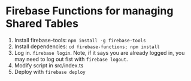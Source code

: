 # Firebase Functions for managing Shared Tables

1. Install firebase-tools: `npm install -g firebase-tools`
2. Install dependencies: `cd firebase-functions; npm install`
3. Log in. `firebase login`. Note, if it says you are already logged in, you may need to log out fist with `firebase logout`.
4. Modify script in src/index.ts
5. Deploy with `firebase deploy`